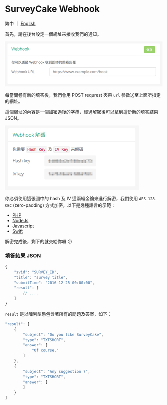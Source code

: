 # SurveyCake Webhook

繁中 ｜ [English](https://github.com/SurveyCake/webhook/blob/master/README-en.md)

首先，請在後台設定一個網址來接收我們的通知。

![webhook url](./docs/webhook_url.png)

每當問卷有新的填答後，我們會用 POST requrest 夾帶 `url` 參數送至上面所指定的網址。

這個網址的內容是一個加密過後的字串，經過解密後可以拿到這份新的填答結果 JSON。

![key](./docs/key.png)

你必須使用這張圖中的 hash 及 IV 這兩組金鑰來進行解密，我們使用 `AES-128-CBC` (zero-padding) 方式加密，以下是幾種語言的示範：

- [PHP](https://github.com/SurveyCake/webhook/blob/master/decrypt.php)
- [NodeJs](https://github.com/SurveyCake/webhook/blob/master/decrypt.js)
- [Javascript](https://github.com/SurveyCake/webhook/blob/master/decrypt.html)
- [Swift](https://github.com/SurveyCake/webhook/blob/master/Decrypt.swift)

解密完成後，剩下的就交給你囉 :kissing_closed_eyes:

### 填答結果 JSON

~~~javascript
{
	"svid": "SURVEY_ID",
	"title": "survey title",
	"submitTime": "2016-12-25 00:00:00",
	"result": [
		// ....
	]
}
~~~

`result` 是以陣列型態包含著所有的問題及答案，如下：

~~~javascript
"result": [
	{
		"subject": "Do you like SurveyCake",
		"type": "TXTSHORT",
		"answer": [
			"Of course."
		]
	},
	{
		"subject": "Any suggestion ?",
		"type": "TXTSHORT",
		"answer": [
		]
	}
]
~~~
